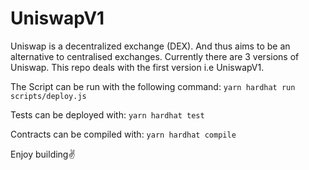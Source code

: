 # UniswapV1

Uniswap is a decentralized exchange (DEX). And thus aims to be an alternative to centralised exchanges. Currently there are 3 versions of Uniswap. This repo deals with the first version i.e UniswapV1.

The Script can be run with the following command:
`yarn hardhat run scripts/deploy.js`

Tests can be deployed with:
`yarn hardhat test`

Contracts can be compiled with:
`yarn hardhat compile`

Enjoy building✌️
